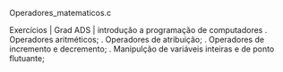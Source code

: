 Operadores_matematicos.c

Exercícios | Grad ADS | introdução a programação de computadores
. Operadores aritméticos;
. Operadores de atribuição;
. Operadores de incremento e decremento;
. Manipulção de variáveis inteiras e de ponto flutuante;
